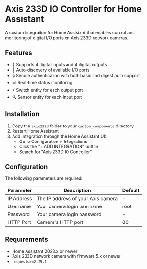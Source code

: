 # Axis 233D IO Controller for Home Assistant

A custom integration for Home Assistant that enables control and monitoring of digital I/O ports on Axis 233D network cameras.

## Features

- 🔌 Supports 4 digital inputs and 4 digital outputs
- 🔄 Auto-discovery of available I/O ports
- 🔒 Secure authentication with both basic and digest auth support
- 📊 Real-time status monitoring
- ⚡ Switch entity for each output port
- 🔍 Sensor entity for each input port

## Installation

1. Copy the `axis233d` folder to your `custom_components` directory
2. Restart Home Assistant
3. Add integration through the Home Assistant UI:
   - Go to Configuration > Integrations
   - Click the "+ ADD INTEGRATION" button
   - Search for "Axis 233D IO Controller"

## Configuration

The following parameters are required:

| Parameter | Description | Default |
|-----------|-------------|---------|
| IP Address | The IP address of your Axis camera | - |
| Username | Your camera login username | root |
| Password | Your camera login password | - |
| HTTP Port | Camera's HTTP port | 80 |

## Requirements

- Home Assistant 2023.x or newer
- Axis 233D network camera with firmware 5.x or newer
- `requests>=2.25.1`


